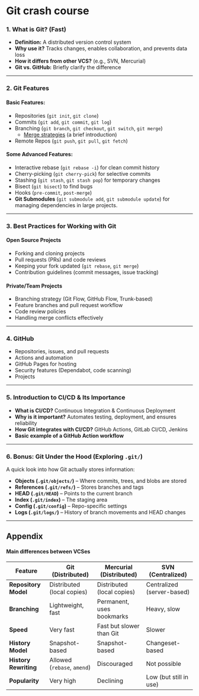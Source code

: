 # Git crash course

### **1. What is Git? (Fast)**
- **Definition:** A distributed version control system
- **Why use it?** Tracks changes, enables collaboration, and prevents data loss
- **How it differs from other VCS?** (e.g., SVN, Mercurial)
- **Git vs. GitHub:** Briefly clarify the difference

---

### **2. Git Features**
#### **Basic Features:**
- Repositories (`git init`, `git clone`)
- Commits (`git add`, `git commit`, `git log`)
- Branching (`git branch`, `git checkout`, `git switch`, `git merge`)
  - [Merge strategies](https://git-scm.com/docs/merge-strategies) (a brief introduction)
- Remote Repos (`git push`, `git pull`, `git fetch`)

#### **Some Advanced Features:**
- Interactive rebase (`git rebase -i`) for clean commit history
- Cherry-picking (`git cherry-pick`) for selective commits
- Stashing (`git stash`, `git stash pop`) for temporary changes
- Bisect (`git bisect`) to find bugs
- Hooks (`pre-commit`, `post-merge`)
- **Git Submodules** (`git submodule add`, `git submodule update`) for managing dependencies in large projects.

---

### **3. Best Practices for Working with Git**
#### **Open Source Projects**
- Forking and cloning projects
- Pull requests (PRs) and code reviews
- Keeping your fork updated (`git rebase`, `git merge`)
- Contribution guidelines (commit messages, issue tracking)

#### **Private/Team Projects**
- Branching strategy (Git Flow, GitHub Flow, Trunk-based)
- Feature branches and pull request workflow
- Code review policies
- Handling merge conflicts effectively

---

### **4. GitHub**
- Repositories, issues, and pull requests
- Actions and automation
- GitHub Pages for hosting
- Security features (Dependabot, code scanning)
- Projects

---

### **5. Introduction to CI/CD & Its Importance**
- **What is CI/CD?** Continuous Integration & Continuous Deployment
- **Why is it important?** Automates testing, deployment, and ensures reliability
- **How Git integrates with CI/CD?** GitHub Actions, GitLab CI/CD, Jenkins
- **Basic example of a GitHub Action workflow**

---

### **6. Bonus: Git Under the Hood (Exploring `.git/`)**
A quick look into how Git actually stores information:

- **Objects (`.git/objects/`)** – Where commits, trees, and blobs are stored
- **References (`.git/refs/`)** – Stores branches and tags
- **HEAD (`.git/HEAD`)** – Points to the current branch
- **Index (`.git/index`)** – The staging area
- **Config (`.git/config`)** – Repo-specific settings
- **Logs (`.git/logs/`)** – History of branch movements and HEAD changes

---

## Appendix

#### Main differences between VCSes

| **Feature**       | **Git** (Distributed) | **Mercurial** (Distributed) | **SVN** (Centralized) |
|--------------|----------------------|-------------------------|---------------------|
| **Repository Model** | Distributed (local copies) | Distributed (local copies) | Centralized (server-based) |
| **Branching**   | Lightweight, fast | Permanent, uses bookmarks | Heavy, slow |
| **Speed**       | Very fast | Fast but slower than Git | Slower |
| **History Model** | Snapshot-based | Snapshot-based | Changeset-based |
| **History Rewriting** | Allowed (`rebase`, `amend`) | Discouraged | Not possible |
| **Popularity**  | Very high | Declining | Low (but still in use) |
